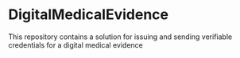 # DigitalMedicalEvidence
This repository contains a solution for issuing and sending verifiable credentials for a digital medical evidence
